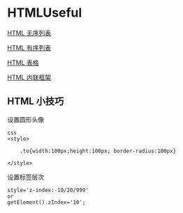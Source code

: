 # HTMLUseful

[HTML 无序列表](/ul.md)

[HTML 有序列表](/ol.md)

[HTML 表格](/table.md)

[HTML 内联框架](/iframe.md)

## HTML 小技巧

设置圆形头像
```
css
<style>

    .to{width:100px;height:100px; border-radius:100px}

</style>
```
设置标签层次
```
style='z-index:-10/20/999'
or
getElement().zIndex='10';
```
